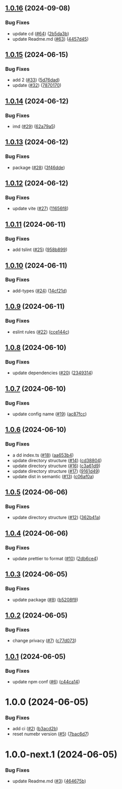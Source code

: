 ## [1.0.16](https://github.com/Seyrinian/seyrinian-tools/compare/v1.0.15...v1.0.16) (2024-09-08)


### Bug Fixes

* update cd ([#64](https://github.com/Seyrinian/seyrinian-tools/issues/64)) ([2b5da3b](https://github.com/Seyrinian/seyrinian-tools/commit/2b5da3b2a0745f8f3490c90ee30fea85c94ae443))
* update Readme.md ([#63](https://github.com/Seyrinian/seyrinian-tools/issues/63)) ([4457d45](https://github.com/Seyrinian/seyrinian-tools/commit/4457d453fd258432fc14d0a87ebe6d15900806f0))

## [1.0.15](https://github.com/Seyrinian/seyrinian-tools/compare/v1.0.14...v1.0.15) (2024-06-15)


### Bug Fixes

* add 2 ([#33](https://github.com/Seyrinian/seyrinian-tools/issues/33)) ([5d76dad](https://github.com/Seyrinian/seyrinian-tools/commit/5d76dad741589606c614d3a9ac24485b3d1d095d))
* update ([#32](https://github.com/Seyrinian/seyrinian-tools/issues/32)) ([7870170](https://github.com/Seyrinian/seyrinian-tools/commit/7870170d6bbba7f0abba5a6dd01aadcd0006783a))

## [1.0.14](https://github.com/Seyrinian/seyrinian-tools/compare/v1.0.13...v1.0.14) (2024-06-12)


### Bug Fixes

* imd ([#29](https://github.com/Seyrinian/seyrinian-tools/issues/29)) ([62a79a5](https://github.com/Seyrinian/seyrinian-tools/commit/62a79a5a9d1549d41727970295d37a5e58b899fb))

## [1.0.13](https://github.com/Seyrinian/seyrinian-tools/compare/v1.0.12...v1.0.13) (2024-06-12)

### Bug Fixes

- package ([#28](https://github.com/Seyrinian/seyrinian-tools/issues/28)) ([3f46dde](https://github.com/Seyrinian/seyrinian-tools/commit/3f46ddeab1e7303c8fe9f53e065397bd3605d00a))

## [1.0.12](https://github.com/Seyrinian/seyrinian-tools/compare/v1.0.11...v1.0.12) (2024-06-12)

### Bug Fixes

- update vite ([#27](https://github.com/Seyrinian/seyrinian-tools/issues/27)) ([11656f8](https://github.com/Seyrinian/seyrinian-tools/commit/11656f8e3dfcc57a09e605d830b3636a33fb104e))

## [1.0.11](https://github.com/Seyrinian/seyrinian-tools/compare/v1.0.10...v1.0.11) (2024-06-11)

### Bug Fixes

- add tslint ([#25](https://github.com/Seyrinian/seyrinian-tools/issues/25)) ([958b899](https://github.com/Seyrinian/seyrinian-tools/commit/958b899fb0326534d2d5a626ca32c806306a91ad))

## [1.0.10](https://github.com/Seyrinian/seyrinian-tools/compare/v1.0.9...v1.0.10) (2024-06-11)

### Bug Fixes

- add-types ([#24](https://github.com/Seyrinian/seyrinian-tools/issues/24)) ([14cf21d](https://github.com/Seyrinian/seyrinian-tools/commit/14cf21ded67e9cedbe4d1030ceffe5fdf18265a0))

## [1.0.9](https://github.com/Seyrinian/seyrinian-tools/compare/v1.0.8...v1.0.9) (2024-06-11)

### Bug Fixes

- eslint rules ([#22](https://github.com/Seyrinian/seyrinian-tools/issues/22)) ([cce144c](https://github.com/Seyrinian/seyrinian-tools/commit/cce144ce872841d32e8c919bc55ea6bc30ae0572))

## [1.0.8](https://github.com/Seyrinian/seyrinian-tools/compare/v1.0.7...v1.0.8) (2024-06-10)

### Bug Fixes

- update dependencies ([#20](https://github.com/Seyrinian/seyrinian-tools/issues/20)) ([2349314](https://github.com/Seyrinian/seyrinian-tools/commit/2349314a5366d1cc8ce7ffd43a4a4657d3031944))

## [1.0.7](https://github.com/Seyrinian/seyrinian-tools/compare/v1.0.6...v1.0.7) (2024-06-10)

### Bug Fixes

- update config name ([#19](https://github.com/Seyrinian/seyrinian-tools/issues/19)) ([ac87fcc](https://github.com/Seyrinian/seyrinian-tools/commit/ac87fccd5d444a19c9325663e8b836d46913bcfd))

## [1.0.6](https://github.com/Seyrinian/seyrinian-tools/compare/v1.0.5...v1.0.6) (2024-06-10)

### Bug Fixes

- a dd index.ts ([#18](https://github.com/Seyrinian/seyrinian-tools/issues/18)) ([aa653b4](https://github.com/Seyrinian/seyrinian-tools/commit/aa653b47efce208d01e9eb8dac2fb7859a47e12f))
- update directory structure ([#14](https://github.com/Seyrinian/seyrinian-tools/issues/14)) ([cd38804](https://github.com/Seyrinian/seyrinian-tools/commit/cd38804ee79a4346bc0b2de312eda9bbb9e67355))
- update directory structure ([#16](https://github.com/Seyrinian/seyrinian-tools/issues/16)) ([c3a61d9](https://github.com/Seyrinian/seyrinian-tools/commit/c3a61d94a1e792443c7851020bf3ec87832e3223))
- update directory structure ([#17](https://github.com/Seyrinian/seyrinian-tools/issues/17)) ([9161d49](https://github.com/Seyrinian/seyrinian-tools/commit/9161d4951b34d55b78ca47b1f82b1bd0c40e9b14))
- update dist in semantic ([#13](https://github.com/Seyrinian/seyrinian-tools/issues/13)) ([c06af0a](https://github.com/Seyrinian/seyrinian-tools/commit/c06af0a3ac84738785a61fb0750e8352a01bdfb0))

## [1.0.5](https://github.com/Seyrinian/seyrinian-tools/compare/v1.0.4...v1.0.5) (2024-06-06)

### Bug Fixes

- update directory structure ([#12](https://github.com/Seyrinian/seyrinian-tools/issues/12)) ([362b41a](https://github.com/Seyrinian/seyrinian-tools/commit/362b41a9dbf5cd9067333310db865e0b49555080))

## [1.0.4](https://github.com/Seyrinian/seyrinian-tools/compare/v1.0.3...v1.0.4) (2024-06-06)

### Bug Fixes

- update prettier to format ([#10](https://github.com/Seyrinian/seyrinian-tools/issues/10)) ([2db6ce4](https://github.com/Seyrinian/seyrinian-tools/commit/2db6ce4559df04023ded1b8702a4375d48538779))

## [1.0.3](https://github.com/Seyrinian/seyrinian-tools/compare/v1.0.2...v1.0.3) (2024-06-05)

### Bug Fixes

- update package ([#8](https://github.com/Seyrinian/seyrinian-tools/issues/8)) ([b5208f9](https://github.com/Seyrinian/seyrinian-tools/commit/b5208f92a999d0f12e6d2419944379822d01ec13))

## [1.0.2](https://github.com/Seyrinian/seyrinian-tools/compare/v1.0.1...v1.0.2) (2024-06-05)

### Bug Fixes

- change privacy ([#7](https://github.com/Seyrinian/seyrinian-tools/issues/7)) ([c77d073](https://github.com/Seyrinian/seyrinian-tools/commit/c77d073336d7a8d35db8346fb1857f782f25b93a))

## [1.0.1](https://github.com/Seyrinian/seyrinian-tools/compare/v1.0.0...v1.0.1) (2024-06-05)

### Bug Fixes

- update npm conf ([#6](https://github.com/Seyrinian/seyrinian-tools/issues/6)) ([c44ca14](https://github.com/Seyrinian/seyrinian-tools/commit/c44ca14a5ea5b92852a2ff0d822101b685eb59cd))

# 1.0.0 (2024-06-05)

### Bug Fixes

- add ci ([#2](https://github.com/Seyrinian/seyrinian-tools/issues/2)) ([b3acd2b](https://github.com/Seyrinian/seyrinian-tools/commit/b3acd2b0bd79a30815f67c9d7cbec6f8dbcbb438))
- reset numebr version ([#5](https://github.com/Seyrinian/seyrinian-tools/issues/5)) ([7bac6d7](https://github.com/Seyrinian/seyrinian-tools/commit/7bac6d70ebac8fd72a96dec7ed1dfcb97731f39e))

# 1.0.0-next.1 (2024-06-05)

### Bug Fixes

- update Readme.md ([#3](https://github.com/Seyrinian/seyrinian-tools/issues/3)) ([464675b](https://github.com/Seyrinian/seyrinian-tools/commit/464675b9c585dab161798e4b3d7388e659af193d))

